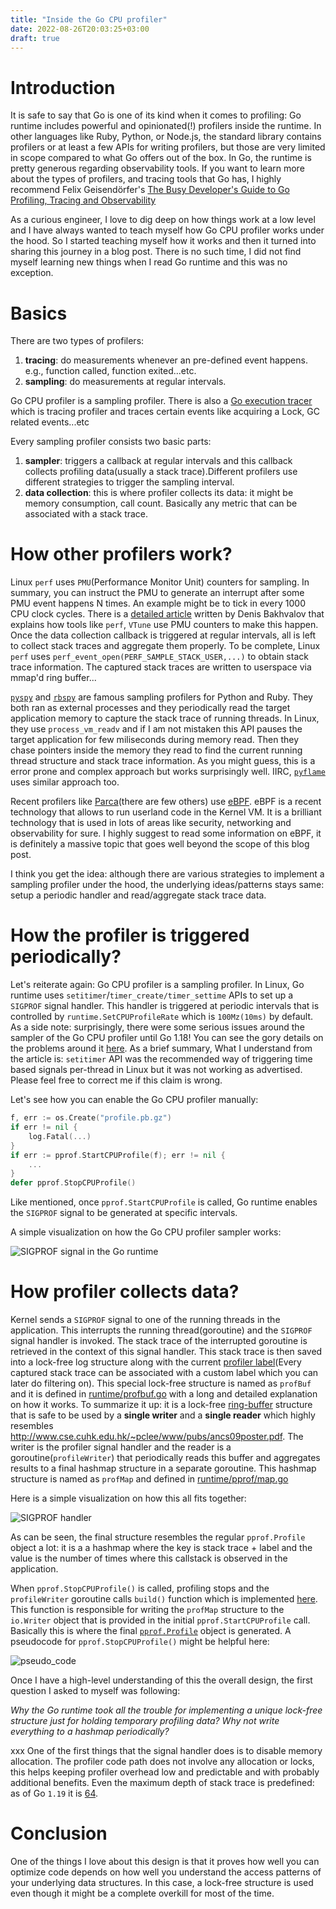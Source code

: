 ```yaml
---
title: "Inside the Go CPU profiler"
date: 2022-08-26T20:03:25+03:00
draft: true
---
```



# Introduction

It is safe to say that Go is one of its kind when it comes to profiling: Go runtime 
includes powerful and opinionated(!) profilers inside the runtime. In other languages like
Ruby, Python, or Node.js, the standard library contains profilers or at least a few APIs for writing 
profilers, but those are very limited in scope compared to what Go offers out of the box. In Go, the runtime is pretty generous regarding observability tools. If you want to
learn more about the types of profilers, and tracing tools that Go has, I highly recommend Felix Geisendörfer's
[The Busy Developer's Guide to Go Profiling, Tracing and Observability](https://github.com/DataDog/go-profiler-notes/blob/main/guide/README.md)

As a curious engineer, I love to dig deep on how things work at a low level and I have always wanted to teach 
myself how Go CPU profiler works under the hood. So I started teaching myself how it works and 
then it turned into sharing this journey in a blog post. There is no such time, I did not find myself learning new things
when I read Go runtime and this was no exception. 

# Basics

There are two types of profilers:
1. **tracing**: do measurements whenever an pre-defined event happens. e.g., function called, function exited...etc.
2. **sampling**: do measurements at regular intervals.

 Go CPU profiler is a sampling profiler. There is also a [Go execution tracer](https://pkg.go.dev/runtime/trace) which is 
 tracing profiler and traces certain events like acquiring a Lock, GC related events...etc

Every sampling profiler consists two basic parts:
1. **sampler**: triggers a callback at regular intervals and this callback collects profiling data(usually a stack trace).Different
profilers use different strategies to trigger the sampling interval.
2. **data collection**: this is where profiler collects its data: it might be memory consumption, call count. Basically any metric that can be associated with a stack trace.

# How other profilers work?

Linux `perf` uses `PMU`(Performance Monitor Unit) counters for sampling. In summary, you can instruct the PMU to generate an interrupt after some PMU event happens N times. An example might be to tick in every 1000 CPU clock cycles. There is a [detailed article](https://easyperf.net/blog/2018/06/01/PMU-counters-and-profiling-basics) written by Denis Bakhvalov that explains how tools like `perf`, `VTune` use PMU counters to make this happen. Once the data collection callback is triggered at regular intervals, all is left to collect stack traces and aggregate them properly. To be complete, Linux `perf` uses `perf_event_open(PERF_SAMPLE_STACK_USER,...)` to obtain stack trace information. The captured stack traces are written to userspace via mmap'd ring buffer...

[`pyspy`](https://github.com/benfred/py-spy) and [`rbspy`](https://github.com/rbspy/rbspy) are famous sampling profilers for Python and Ruby. They both ran as external processes and they periodically read the target application memory to capture the stack trace of running threads. In Linux, they use `process_vm_readv` and if I am not mistaken this API pauses the target application for few miliseconds during memory read. Then they chase pointers inside the memory they read to find the current running thread structure and stack trace information. As you might guess, this is a error prone and complex approach but works surprisingly well. IIRC, [`pyflame`](https://github.com/uber-archive/pyflame) uses similar approach too.

Recent profilers like [Parca](parca.dev)(there are few others) use [eBPF](https://ebpf.io/). eBPF is a recent technology that allows to run userland code in the Kernel VM. It is a brilliant technology that is used in lots of areas like security, networking and observability for sure. I highly suggest to read some information on eBPF, it is definitely a massive topic that goes well beyond the scope of this blog post.

I think you get the idea: although there are various strategies to implement a sampling profiler under the hood, the underlying ideas/patterns stays same:
setup a periodic handler and read/aggregate stack trace data.

# How the profiler is triggered periodically?

Let's reiterate again: Go CPU profiler is a sampling profiler. In Linux, Go runtime uses `setitimer`/`timer_create/timer_settime` APIs to set up a `SIGPROF` signal handler. This handler is triggered at periodic intervals that is controlled by `runtime.SetCPUProfileRate` which is `100Mz(10ms)` by default. As a side note: surprisingly, there were some serious issues around the sampler of the Go CPU profiler until Go 1.18! You can see the gory details on the problems around it [here](https://www.datadoghq.com/blog/engineering/profiling-improvements-in-go-1-18/). As a brief summary, What I understand from the article is: `setitimer` API was the recommended way of triggering time based signals per-thread in Linux but it was not working as advertised. Please feel free to correct me if this claim is wrong. 

Let's see how you can enable the Go CPU profiler manually:

```go
f, err := os.Create("profile.pb.gz")
if err != nil {
    log.Fatal(...)
}
if err := pprof.StartCPUProfile(f); err != nil {
    ...
}
defer pprof.StopCPUProfile()
```

Like mentioned, once `pprof.StartCPUProfile` is called, Go runtime enables the `SIGPROF` signal to be generated at specific intervals.

A simple visualization on how the Go CPU profiler sampler works:

![SIGPROF signal in the Go runtime](/sigprof.png)

# How profiler collects data?

Kernel sends a `SIGPROF` signal to one of the running threads in the application. This interrupts the running thread(goroutine) and the `SIGPROF` signal handler is invoked. The stack trace of the interrupted goroutine is retrieved in the context of this signal handler. This stack trace is then saved into a lock-free log structure along with the current [profiler label](https://rakyll.org/profiler-labels/)(Every captured stack trace can be associated with a custom label which you can later do filtering on). This special lock-free structure is named as `profBuf` and it is defined in [runtime/profbuf.go](https://github.com/golang/go/blob/master/src/runtime/profbuf.go) with a long and detailed explanation on how it works. To summarize it up: it is a lock-free [ring-buffer](https://en.wikipedia.org/wiki/Circular_buffer) structure that is safe to be used by a **single writer** and a **single reader** which highly resembles http://www.cse.cuhk.edu.hk/~pclee/www/pubs/ancs09poster.pdf. The writer is the profiler signal handler and the reader is a goroutine(`profileWriter`) that periodically reads this buffer and aggregates results to a final hashmap structure in a separate goroutine. This hashmap structure is named as `profMap` and defined in [runtime/pprof/map.go](https://github.com/golang/go/blob/master/src/runtime/pprof/map.go)

Here is a simple visualization on how this all fits together:

![SIGPROF handler](/sigprof_handler.png)

As can be seen, the final structure resembles the regular `pprof.Profile` object a lot: it is a a hashmap where the key is stack trace + label and the value is the number of times where this callstack is observed in the application.

When `pprof.StopCPUProfile()` is called, profiling stops and the `profileWriter` goroutine calls `build()` function which is implemented [here](https://github.com/golang/go/blob/aa4299735b78189eeac1e2c4edafb9d014cc62d7/src/runtime/pprof/proto.go#L348). This function is responsible for writing the `profMap` structure to the `io.Writer` object that is provided in the initial
`pprof.StartCPUProfile` call. Basically this is where the final [`pprof.Profile`](https://pkg.go.dev/runtime/pprof#Profile) object is generated. A pseudocode for `pprof.StopCPUProfile()` might be helpful here:

![pseudo_code](/pseudo_code.png)

Once I have a high-level understanding of this the overall design, the first question I asked to myself was following: 

*Why the Go runtime took all the trouble for implementing a unique lock-free structure just for holding temporary profiling data? Why not write everything to a hashmap
periodically?*

xxx
One of the first things that the signal handler does is to disable memory allocation. The profiler code path does not involve any allocation or locks, this helps keeping profiler overhead low and predictable and with probably additional benefits. Even the maximum depth of stack trace is predefined: as of Go `1.19` it is [64](https://github.com/golang/go/blob/54cf1b107d24e135990314b56b02264dba8620fc/src/runtime/cpuprof.go#L22).

# Conclusion

One of the things I love about this design is that it proves how well you can optimize code depends on how well you understand the access patterns of your underlying data structures. In this case, a lock-free structure is used even though it might be a complete overkill for most of the time.

